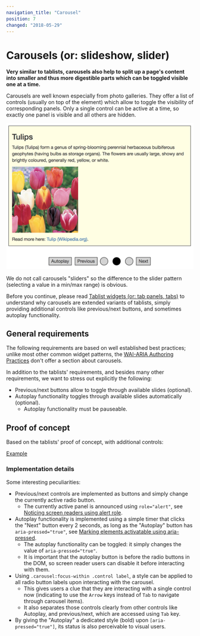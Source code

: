 ```yaml
---
navigation_title: "Carousel"
position: 7
changed: "2018-05-29"
---
```


# Carousels (or: slideshow, slider)

**Very similar to tablists, carousels also help to split up a page's content into smaller and thus more digestible parts which can be toggled visible one at a time.**

Carousels are well known especially from photo galleries. They offer a list of controls (usually on top of the element) which allow to toggle the visibility of corresponding panels. Only a single control can be active at a time, so exactly one panel is visible and all others are hidden.

![Carousel](_media/carousel.png)

We do not call carousels "sliders" so the difference to the slider pattern (selecting a value in a min/max range) is obvious.

Before you continue, please read [Tablist widgets (or: tab panels, tabs)](/examples/widgets/tablists) to understand why carousels are extended variants of tablists, simply providing additional controls like previous/next buttons, and sometimes autoplay functionality.

## General requirements

The following requirements are based on well established best practices; unlike most other common widget patterns, the [WAI-ARIA Authoring Practices](https://www.w3.org/TR/wai-aria-practices/) don't offer a section about carousels.

In addition to the tablists' requirements, and besides many other requirements, we want to stress out explicitly the following:

- Previous/next buttons allow to toggle through available slides (optional).
- Autoplay functionality toggles through available slides automatically (optional).
    - Autoplay functionality must be pauseable.

## Proof of concept

Based on the tablists' proof of concept, with additional controls:

[Example](_examples/carousel-with-radio-buttons)

### Implementation details

Some interesting peculiarities:

- Previous/next controls are implemented as buttons and simply change the currently active radio button.
    - The currently active panel is announced using `role="alert"`, see [Noticing screen readers using alert role](/examples/sensible-aria-usage/alert).
- Autoplay functionality is implemented using a simple timer that clicks the "Next" button every 2 seconds, as long as the "Autoplay" button has `aria-pressed="true"`, see [Marking elements activatable using aria-pressed](/examples/sensible-aria-usage/pressed).
    - The autoplay functionality can be toggled: it simply changes the value of `aria-pressed="true"`.
    - It is important that the autoplay button is before the radio buttons in the DOM, so screen reader users can disable it before interacting with them.
- Using `.carousel:focus-within .control label`, a style can be applied to all radio button labels upon interacting with the carousel.
    - This gives users a clue that they are interacting with a single control now (indicating to use the `Arrow` keys instead of `Tab` to navigate through carousel items).
    - It also separates those controls clearly from other controls like Autoplay, and previous/next, which are accessed using `Tab` key.
- By giving the "Autoplay" a dedicated style (bold) upon `[aria-pressed="true"]`, its status is also perceivable to visual users.
